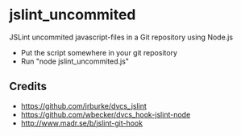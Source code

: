 jslint_uncommited
=================

JSLint uncommited javascript-files in a Git repository using Node.js

* Put the script somewhere in your git repository 
* Run "node jslint_uncommited.js"

Credits
-------
* https://github.com/jrburke/dvcs_jslint
* https://github.com/wbecker/dvcs_hook-jslint-node
* http://www.madr.se/b/jslint-git-hook
